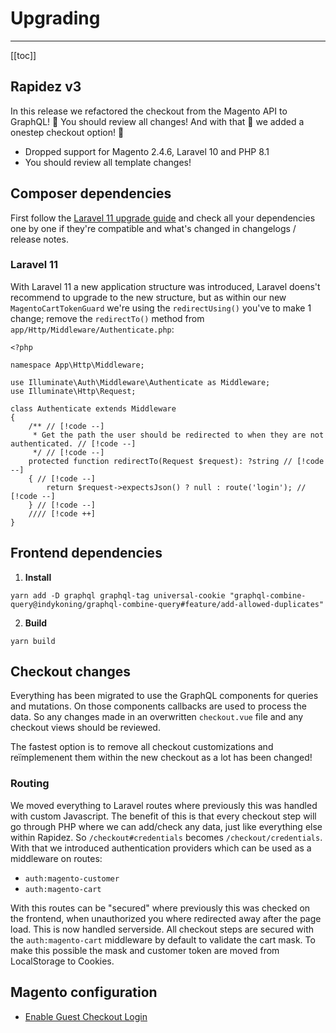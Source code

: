 # Upgrading

---

[[toc]]

## Rapidez v3

In this release we refactored the checkout from the Magento API to GraphQL! 🚨 You should review all changes! And with that 🥁 we added a onestep checkout option! 🚀

- Dropped support for Magento 2.4.6, Laravel 10 and PHP 8.1
- You should review all template changes!

## Composer dependencies

First follow the [Laravel 11 upgrade guide](https://laravel.com/docs/11.x/upgrade#main-content) and check all your dependencies one by one if they're compatible and what's changed in changelogs / release notes.

### Laravel 11

With Laravel 11 a new application structure was introduced, Laravel doens't recommend to upgrade to the new structure, but as within our new `MagentoCartTokenGuard` we're using the `redirectUsing()` you've to make 1 change; remove the `redirectTo()` method from `app/Http/Middleware/Authenticate.php`:
```code
<?php

namespace App\Http\Middleware;

use Illuminate\Auth\Middleware\Authenticate as Middleware;
use Illuminate\Http\Request;

class Authenticate extends Middleware
{
    /** // [!code --]
     * Get the path the user should be redirected to when they are not authenticated. // [!code --]
     */ // [!code --]
    protected function redirectTo(Request $request): ?string // [!code --]
    { // [!code --]
        return $request->expectsJson() ? null : route('login'); // [!code --]
    } // [!code --]
    //// [!code ++]
}
```

## Frontend dependencies

1. **Install**
```
yarn add -D graphql graphql-tag universal-cookie "graphql-combine-query@indykoning/graphql-combine-query#feature/add-allowed-duplicates"
```
2. **Build**
```
yarn build
```

## Checkout changes

Everything has been migrated to use the GraphQL components for queries and mutations. On those components callbacks are used to process the data. So any changes made in an overwritten `checkout.vue` file and any checkout views should be reviewed.

The fastest option is to remove all checkout customizations and reïmplemenent them within the new checkout as a lot has been changed!

### Routing

We moved everything to Laravel routes where previously this was handled with custom Javascript. The benefit of this is that every checkout step will go through PHP where we can add/check any data, just like everything else within Rapidez. So `/checkout#credentials` becomes `/checkout/credentials`. With that we introduced authentication providers which can be used as a middleware on routes:

- `auth:magento-customer`
- `auth:magento-cart`

With this routes can be "secured" where previously this was checked on the frontend, when unauthorized you where redirected away after the page load. This is now handled serverside. All checkout steps are secured with the `auth:magento-cart` middleware by default to validate the cart mask. To make this possible the mask and customer token are moved from LocalStorage to Cookies.

## Magento configuration

- [Enable Guest Checkout Login](configuration.md#enable-guest-checkout-login)
